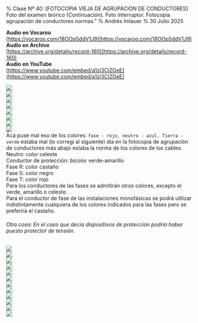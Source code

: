 % Clase Nº 40: [FOTOCOPIA VIEJA DE AGRUPACION DE CONDUCTORES] Foto del examen teórico (Continuación). Foto interruptor. Fotocopia agrupación de conductores normas."
% Andrés Imlauer
% 30 Julio 2025

**Audio en Vocaroo**   
[https://vocaroo.com/18OOp5ddV1J9](https://vocaroo.com/18OOp5ddV1J9)   
**Audio en Archive**   
[https://archive.org/details/record-160](https://archive.org/details/record-160)   
**Audio en YouTube**   
[https://www.youtube.com/embed/a1zj3CIZGeE](https://www.youtube.com/embed/a1zj3CIZGeE)   
   
![](https://blogger.googleusercontent.com/img/b/R29vZ2xl/AVvXsEiuWRc1lbbdIAdWYw1p7C21kzP65ujbt8Q2aTr82t0raGl1whHUu6OYXmXMFnUi6gnQht-wzezpGg4ekgnW8yvEYkCmA28JLVDROZTP6eI1IsqfDJfHNRkUcOS_wy3XmeNiyJFBVHsZEQu6R5CNpHgw84MdTFTrLqCSE2RwHCsA4vGxQV7RJ-lnLZzgBL4/s4160/IMG_20250618_182655540.jpg)   
![](https://blogger.googleusercontent.com/img/b/R29vZ2xl/AVvXsEjurAMLV4NjDARY588PuPotthG3yDYiKn-tZGn-VURI6VFhjHmLkHuR_6uFOBJMRxVyRDJsrFeSrJd2RhLDO9KNwQ0xWrlGy3f4fV0atlhTwWj5OkeSqSmT-_sFuumuvuQyCFvSR2VLk-Up4UOlOpysh0DNyuurzw5pz1lclOLZgymbuguv6-p3uauWeNc/s4160/IMG_20250618_182701194_BURST000_COVER_TOP.jpg)   
![](https://blogger.googleusercontent.com/img/b/R29vZ2xl/AVvXsEgPEcIDq4NxAD6MEb4QVpmkSm7Lx6yKXvkCqPbqUM546nfmOKQmvQ-zVSWTjW4sajRETt5vKsjD6LVWZVqp2PERoLWBSX49l804OARfuOS-im9FG-I4NwCYOE4C-FUh-HOpdur9kWQXktslT1rOO4amEPwyUXlSzX6O28MqaSR0u9Vvi7u0ZPISsa1R0aY/s4160/IMG_20250618_182701194_BURST001.jpg)   
![](https://blogger.googleusercontent.com/img/b/R29vZ2xl/AVvXsEgT-R206X5j97HRaiFLVogM7Cfe9_Az6oYlPzPv9ak_gJjqYuxBjTXl4Ngf1U4Pa-6IeZHKtUavV44YqvAgfqgjNPAb7cgl5oC1hDT1t2EP1fps-Kz_D0VMdeVTzqv3ffaT1_mFiQ_dlQb4iUh4qeWp_272_imfH-IOPaN7FIIroo9NBKLuymWpB0HTHlI/s4160/IMG_20250618_191359415.jpg)   
![](https://blogger.googleusercontent.com/img/b/R29vZ2xl/AVvXsEgfYxIWDkggde_iMuu-Kg69GS00Bm1AlOrJDUt2xX3tvLmW31nEnq_JID7DKBoZj5Ye32j4PYohndPrS-SHIt5443Wg2vWnPit73wk1GnxrSIGFLujcH-N4mDzc-RImn3KRwbd3cwfPPar7qs7X9-2MKccPROSZ_EZfnbDUBM2TY3jc1LFp4mgOpqiQNLA/s4160/IMG_20250618_191408248.jpg)   
![](https://blogger.googleusercontent.com/img/b/R29vZ2xl/AVvXsEg6yY2NV8oOv-xQUq-zRkvKYGNtLmygXM2uG6T8f7_x4Ir70WDscy1E0GaNtF5LOUEnpCOhRMiYoUDlF2l6NI9BZVglX8dYY29X8HgAljyshv7Mzboutd4Au_F45Uer4BM832KPF2EGo2Bo1lNemSju6526zktYaKRP41wDWaWPGVyqEP8dm7RGvsJx4TY/s4160/IMG_20250618_191415451.jpg)   
![](https://blogger.googleusercontent.com/img/b/R29vZ2xl/AVvXsEjQeF0VZhCy0s3S8IMh_RGqLljnjrQQfMyjai0Oh23KyM545KUL3rLH8Ycxf8wBLmbakB3oendr1YJcBKXx1XW5EH82GNZ_63H2pa7wTrJnZyLgkX_dENuODsbkzY7PqnpC9jtfY5A-PYRBDoVd8li-uAJS3enAMjMLbjz1QYSm-aKFP3ByDlxQlKF5oiA/s4160/IMG_20250617_202745511.jpg)   
![](https://blogger.googleusercontent.com/img/b/R29vZ2xl/AVvXsEhr8aETXP-infAv2I3G4ae8bWxbdby-tcj31izTGe13uZYV_KjMKh2lze7VpwYWv7LLWJdViR9gBCWJsPwRFocPaJYEt7K7n9H-qNlEU0FJcxuZw__veYLO179Q1kxZRA6cAK4onkPxKq0a4WJJCXPDlrImbOAuda-vYDnndlSeUv_F9LqKKQpTuzybzxY/s4160/IMG_20250618_191429002.jpg)   
Acá puse mal eso de los colores: `fase - rojo, neutro - azul, Tierra - verde`  estaba mal (lo corregí al siguiente) día en la fotocopia de agrupación de conductores más abajo estaba la norma de los colores de los cables.   
Neutro: color celeste   
Conductor de protección: bicolor verde-amarillo   
Fase R: color castaño   
Fase S: color negro   
Fase T: color rojo   
Para los conductores de las fases se admitirán otros colores, excepto el verde, amarillo o celeste.   
Para el conductor de fase de las instalaciones monofásicas se podrá utilizar indistintamente cualquiera de los colores indicados para las fases pero se preferirá el castaño.   
   
###### Otra cosa: En el caso que decía dispositivos de protección podría haber puesto protector de tensión.   
![](https://blogger.googleusercontent.com/img/b/R29vZ2xl/AVvXsEgEbKUCQjHzlZRhuCzSh39LdFvFA257R9Ucgkxk9rV0N3FaEbeWN_fIJEV96GaGfpQtZZyRMidSwDL6FtQMmh5-lk_jYcFOExOlQ0IPUmRHt5fErtu9iQsCrWnAh47SCg99b8jNq94LfTiZsY5vd7ruElg6u8fwL5XY49alzSMxdE9O5pMa4M5QyqYGN_4/s4160/IMG_20250618_191438082.jpg)   
![](https://blogger.googleusercontent.com/img/b/R29vZ2xl/AVvXsEjEa2SAQeLHKhRlwRTejBnJ_GZNRxGEdMLtWbLTCOsaojW7rgEP8J2IhEikBqvjOxJs1F5sCmVU8fqn74UVmfUMnVXTnABG1723EWdmtHX3nAt8EA_Rn4OReBBYXUi70c8EDxVzson4IQzDJLm4xy8oxImk0LsE7J2W3yn-vZHlMn31tJrgyVUpY8bi4W8/s4160/IMG_20250618_191446187.jpg)   
![](https://blogger.googleusercontent.com/img/b/R29vZ2xl/AVvXsEj1MWgGZBIKRcYx-aLo_U3VBLa5wU7O5jhLN5hSSWYuL_gfeA3Ggka9XtnXZvoRfOSOjPn2vMryiXCQbeLQLFtizW22H0Kv_c_l82_g9MAQXBD0vUY_3EJdqY5rFTDY0oQ1FsGrLh1gjLpLtItibDr7bUX_5QQsZwIq12S9przhDX1SsdqyKXYyoY66E_E/s4160/IMG_20250618_191452042.jpg)   
![](https://blogger.googleusercontent.com/img/b/R29vZ2xl/AVvXsEgSMn_VsfxMf5pjuqewCR5jZ4a8hoXhOXO5LM_EA855BfkTRLS0aUoff9pGgigzIE_1WwtDkfllZsdvX3jzVOOJFzNTN5s1jOCnAx6rFIvRW_4NX-wwVDpDqy7dU4eqI0bLdnGJ5PddTHKVydRpBE2U_34YPeqZlLWQZQByKTdPmyK2O-oUAbs8GLbnfk0/s4160/IMG_20250618_191453800.jpg)   
![](https://blogger.googleusercontent.com/img/b/R29vZ2xl/AVvXsEic6UekXwoWRwQr7ChyEimVIPIrljlBNpcqmRVMRNwmAmltHp2b4jidly9AZG6V6Dr2E2b-ow2MUPGAJvnvf3msvHp4yZkybvb40ohdFno-Uf7Dlc-qU7rCxT7L4dqsn989lKfKkNX724xgEUmG_gprqYfc9qtt34Gz95188e3S-MORUusnDYJSdiOpjGA/s4160/IMG_20250618_191500073.jpg)   
![](https://blogger.googleusercontent.com/img/b/R29vZ2xl/AVvXsEgrhu3IOo-oRo2NiNJi0wMf3FfiFXuoE2BBBJkvDpeX5WTg1mHLWKglNfhHR6kLDPgFFoDXKZK2Ok4pOp71by1m_tFhmx4GOVz9FnIwdB7AZMp_H1paVGYH_e66ZEOIyv6nVb3jnzD0K1k9448q68i1QgljmSzR6dGhi37RzykfPvkGajhiW5R9tcDZwAg/s4160/IMG_20250618_192731805.jpg)   
![](https://blogger.googleusercontent.com/img/b/R29vZ2xl/AVvXsEieHiXYfVw-_2YFc6i3fZR3E79jFIbxUmxOh2nLFHXwi6frGOiKnO5w3k_NXpJeQF8eLt4i8Q_EBhAiZLkdxg8lky2kqSFsEJCaVqPEznA-ktW3gZyv9D4TGZ4slDCsQISgftbs15JANPYM5QkQkC0qs4M3Z-pajkRrf2gSrB7vuhJnYpDHAKIDayl5mro/s4160/IMG_20250619_025236248.jpg)   
![](https://blogger.googleusercontent.com/img/b/R29vZ2xl/AVvXsEiCdJieW39aXf6yFkceDlFtaVMgiH0kolZzWe4n_Zvx-tWecrl9La4LLZkbaaL1HtIfVDnfzaXcjY4Kyw67O3M0ADkIkYkkwOJ0tIRUMEEca6xdKm4CQ9m3RbNMcJqRBGmGqrDfHLqcZOWCq27YgteO2Wcy2nxsj9-LzdIo3ISDpqtvYMVYxr6WvgyhP1Q/s4160/IMG_20250619_025300706.jpg)   
![](https://blogger.googleusercontent.com/img/b/R29vZ2xl/AVvXsEgrpmeZsRj1zR5GNlKjQV9wS2i9ou4y9II4e4fe6tidnvRrUh0jLEUrRtq0FVYkVbU0cqXgQJ190AYlxT6TLBYm7wTQAOibOtUm0e-63dbjUnH1yu35IlFzFV4uzkh5W9kpnj6D-CNz2esbAjjCVI2gnpc0jF5enuSMwJLRzxyWDVLS7Jso5pctADKcS6E/s4160/IMG_20250619_025310872.jpg)   
![](https://blogger.googleusercontent.com/img/b/R29vZ2xl/AVvXsEg0ZylVDmil1HdNvoP-atI0Nx8eBJOOCm0QDEG4kdErd_jo5P9RXcLmZaDlmJ60liq231ybKiK9eXGLKfi3kXKagwuFvP5DHvLMu2fwQc_DSuE0BZIuQHOIuapacNRmNR8PXgAKFi1K3z7Jv6lJv6qhUBAQh2Qk336q7QQrdE23kidLoNtrgUJd3N65RlA/s4160/IMG_20250619_025337584.jpg)   
![](https://blogger.googleusercontent.com/img/b/R29vZ2xl/AVvXsEic3DOHYJR0JJ25JolLnOQjGN3u8L0Y6RsupqbPl9draqFS03ubS9S_MaNZQ1NeN-drTNpeRhX_0_2nTL3PtpAFA5SAr_-5FMg3ZheF4v7Jr_D7W3YF6cc8S9ZO_twO1Oyo75aq2V9etASrbgWFeJgs-qIA8j9Ab8tJGQycwm2HHb5JVj-ALau5gMHhdg4/s4160/IMG_20250619_025403934.jpg)   
![](https://blogger.googleusercontent.com/img/b/R29vZ2xl/AVvXsEgTlJwaXFE_ZtvsHxWbs8ltHSTZlTgddlUBCcrWERFwSuLMqCVFwyXQXhB4pBiH3sQGSM79wuQPJA1_67Mnigs05H6Gu7y2zOzSv_s1F0oeAHFwFpZgnoKogGy2hoyQd5ob1FVUSN-OZOl59WSW7Wi-I-PQoX5GIEqnAhiBJP9Q6soQqLj00UmqxcImNYU/s4160/IMG_20250619_025421689.jpg)   
   
